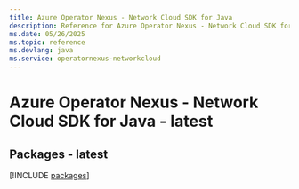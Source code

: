 ```yaml
---
title: Azure Operator Nexus - Network Cloud SDK for Java
description: Reference for Azure Operator Nexus - Network Cloud SDK for Java
ms.date: 05/26/2025
ms.topic: reference
ms.devlang: java
ms.service: operatornexus-networkcloud
---
```

# Azure Operator Nexus - Network Cloud SDK for Java - latest
## Packages - latest
[!INCLUDE [packages](operator-nexus---network-cloud-index.md)]